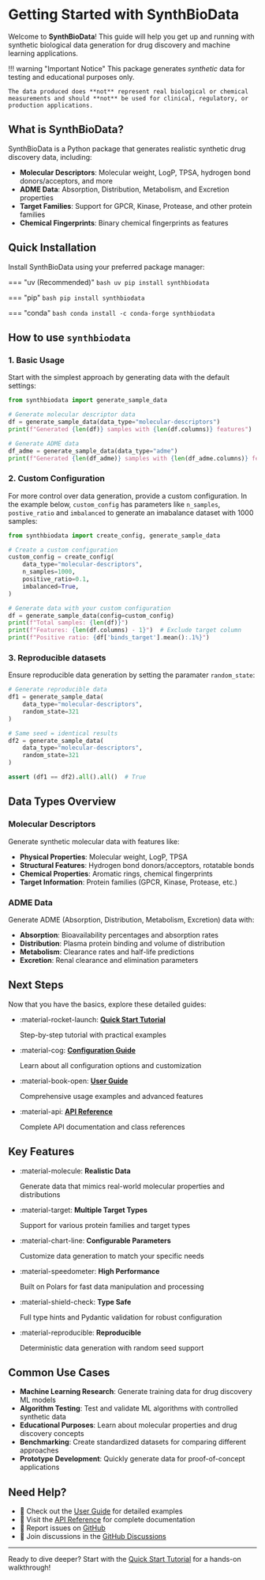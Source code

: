# Getting Started with SynthBioData

Welcome to **SynthBioData**! This guide will help you get up and running with synthetic biological data generation for drug discovery and machine learning applications.

!!! warning "Important Notice"
    This package generates *synthetic* data for testing and educational purposes only.  
    
    The data produced does **not** represent real biological or chemical measurements and should **not** be used for clinical, regulatory, or production applications.

## What is SynthBioData?

SynthBioData is a Python package that generates realistic synthetic drug discovery data, including:

- **Molecular Descriptors**: Molecular weight, LogP, TPSA, hydrogen bond donors/acceptors, and more
- **ADME Data**: Absorption, Distribution, Metabolism, and Excretion properties
- **Target Families**: Support for GPCR, Kinase, Protease, and other protein families
- **Chemical Fingerprints**: Binary chemical fingerprints as features

## Quick Installation

Install SynthBioData using your preferred package manager:

=== "uv (Recommended)"
    ```bash
    uv pip install synthbiodata
    ```

=== "pip"
    ```bash
    pip install synthbiodata
    ```

=== "conda"
    ```bash
    conda install -c conda-forge synthbiodata
    ```

## How to use `synthbiodata`

### 1. Basic Usage

Start with the simplest approach by generating data with the default settings:

```python
from synthbiodata import generate_sample_data

# Generate molecular descriptor data
df = generate_sample_data(data_type="molecular-descriptors")
print(f"Generated {len(df)} samples with {len(df.columns)} features")

# Generate ADME data
df_adme = generate_sample_data(data_type="adme")
print(f"Generated {len(df_adme)} samples with {len(df_adme.columns)} features")
```

### 2. Custom Configuration

For more control over data generation, provide a  custom configuration. In the example below,  `custom_config` has parameters like `n_samples`, `postive_ratio` and `imbalanced` to generate an imabalance dataset with 1000 samples:

```python
from synthbiodata import create_config, generate_sample_data

# Create a custom configuration
custom_config = create_config(
    data_type="molecular-descriptors",
    n_samples=1000,
    positive_ratio=0.1,
    imbalanced=True,
)

# Generate data with your custom configuration
df = generate_sample_data(config=custom_config)
print(f"Total samples: {len(df)}")
print(f"Features: {len(df.columns) - 1}")  # Exclude target column
print(f"Positive ratio: {df['binds_target'].mean():.1%}")
```

### 3. Reproducible datasets

Ensure reproducible data generation by setting the paramater `random_state`:

```python
# Generate reproducible data
df1 = generate_sample_data(
    data_type="molecular-descriptors",
    random_state=321
)

# Same seed = identical results
df2 = generate_sample_data(
    data_type="molecular-descriptors", 
    random_state=321
)

assert (df1 == df2).all().all()  # True
```

## Data Types Overview

### Molecular Descriptors

Generate synthetic molecular data with features like:

- **Physical Properties**: Molecular weight, LogP, TPSA
- **Structural Features**: Hydrogen bond donors/acceptors, rotatable bonds
- **Chemical Properties**: Aromatic rings, chemical fingerprints
- **Target Information**: Protein families (GPCR, Kinase, Protease, etc.)

### ADME Data

Generate ADME (Absorption, Distribution, Metabolism, Excretion) data with:

- **Absorption**: Bioavailability percentages and absorption rates
- **Distribution**: Plasma protein binding and volume of distribution
- **Metabolism**: Clearance rates and half-life predictions
- **Excretion**: Renal clearance and elimination parameters

## Next Steps

Now that you have the basics, explore these detailed guides:

<div class="grid cards" markdown>

-   :material-rocket-launch: **[Quick Start Tutorial](quickstart.md)**
    
    Step-by-step tutorial with practical examples

-   :material-cog: **[Configuration Guide](../user-guide/configuration.md)**
    
    Learn about all configuration options and customization

-   :material-book-open: **[User Guide](../user-guide/architecture.md)**
    
    Comprehensive usage examples and advanced features

-   :material-api: **[API Reference](../api/data-generators.md)**
    
    Complete API documentation and class references

</div>

## Key Features

<div class="grid cards" markdown>

-   :material-molecule: **Realistic Data**
    
    Generate data that mimics real-world molecular properties and distributions

-   :material-target: **Multiple Target Types**
    
    Support for various protein families and target types

-   :material-chart-line: **Configurable Parameters**
    
    Customize data generation to match your specific needs

-   :material-speedometer: **High Performance**
    
    Built on Polars for fast data manipulation and processing

-   :material-shield-check: **Type Safe**
    
    Full type hints and Pydantic validation for robust configuration

-   :material-reproducible: **Reproducible**
    
    Deterministic data generation with random seed support

</div>

## Common Use Cases

- **Machine Learning Research**: Generate training data for drug discovery ML models
- **Algorithm Testing**: Test and validate ML algorithms with controlled synthetic data
- **Educational Purposes**: Learn about molecular properties and drug discovery concepts
- **Benchmarking**: Create standardized datasets for comparing different approaches
- **Prototype Development**: Quickly generate data for proof-of-concept applications

## Need Help?

- 📖 Check out the [User Guide](../user-guide/architecture.md) for detailed examples
- 🔧 Visit the [API Reference](../api/data-generators.md) for complete documentation
- 🐛 Report issues on [GitHub](https://github.com/ojeda-e/synthbiodata/issues)
- 💬 Join discussions in the [GitHub Discussions](https://github.com/ojeda-e/synthbiodata/discussions)

---

Ready to dive deeper? Start with the [Quick Start Tutorial](quickstart.md) for a hands-on walkthrough!

